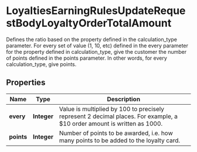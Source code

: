 

# LoyaltiesEarningRulesUpdateRequestBodyLoyaltyOrderTotalAmount

Defines the ratio based on the property defined in the calculation_type parameter. For every set of value (1, 10, etc) defined in the every parameter for the property defined in calculation_type, give the customer the number of points defined in the points parameter. In other words, for every calculation_type, give points.

## Properties

| Name | Type | Description |
|------------ | ------------- | ------------- |
|**every** | **Integer** | Value is multiplied by 100 to precisely represent 2 decimal places. For example, a $10 order amount is written as 1000. |
|**points** | **Integer** | Number of points to be awarded, i.e. how many points to be added to the loyalty card. |



